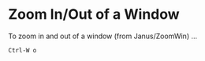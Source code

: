 # Zoom In/Out of a Window

To zoom in and out of a window (from Janus/ZoomWin) ...

```
Ctrl-W o
```
